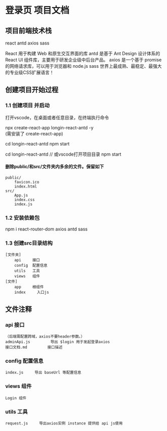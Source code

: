 #  登录页  项目文档

## 项目前端技术栈
react   antd    axios   sass  

React   用于构建 Web 和原生交互界面的库
antd    是基于 Ant Design 设计体系的 React UI 组件库，主要用于研发企业级中后台产品。
axios   是一个基于 promise 的网络请求库，可以用于浏览器和 node.js
sass    世界上最成熟、最稳定、最强大的专业级CSS扩展语言！


## 创建项目开始过程  
### 1.1 创建项目 并启动
打开vscode，在桌面或者任意目录，在终端执行命令
 
npx create-react-app   longin-react-antd  -y   
(需安装了 create-react-app)

cd longin-react-antd 
npm start

cd longin-react-antd    // 或vscode打开项目目录
npm start


#### 删除public/和src/文件夹内多余的文件。保留如下
    public/
        favicon.ico
        index.html
    src/
        App.js
        index.css
        index.js

### 1.2 安装依赖包

npm i react-router-dom axios  antd sass 

### 1.3  创建src目录结构
    [文件夹]
        api     接口
        config  配置信息
        utils   工具
        views   组件
    [文件]
        app     根组件
        index     入口js


##  文件注释

### api 接口
    （后端需配置跨域，axios不要header参数。）
    adminApi.js         导出 $login 用于发起登录axios
    接口文档.md         接口描述

### config  配置信息
    index.js     导出 baseUrl 等配置信息


### views 组件

    Login 组件      

### utils   工具
    request.js     导出axios实例 instance 提供给 api js使用

